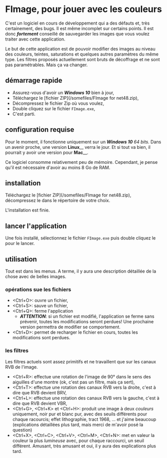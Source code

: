 ﻿# FImage, pour jouer avec les couleurs

C'est un logiciel en cours de développement qui a des défauts et, très certainement, des bugs. Il est même incomplet sur certains points. Il est donc ***fortement*** conseillé de sauvegarder les images que vous voulez traiter avec cette application.

Le but de cette application est de pouvoir modifier des images au niveau des couleurs, teintes, saturations et quelques autres paramètres du même type. Les filtres proposés actuellement sont bruts de décoffrage et ne sont pas paramétrables. Mais ça va changer.

## démarrage rapide

- Assurez-vous d'avoir un ***Windows 10*** bien à jour,
- Téléchargez le [fichier ZIP](/somefiles/FImage for net48.zip),
- Décompressez le fichier Zip où vous voulez,
- Double cliquez sur le fichier `FImage.exe`,
- C'est parti.

## configuration requise

Pour le moment, il fonctionne uniquement sur un ***Windows 10*** *64 bits*. Dans un avenir proche, une version **Linux**__ verra le jour. Et si tout va bien, il pourrait y avoir une version pour **Mac**__.

Ce logiciel consomme relativement peu de mémoire. Cependant, je pense qu'il est nécessaire d'avoir au moins 8 Go de RAM.

## installation

Téléchargez le [fichier ZIP](/somefiles/FImage for net48.zip), décompressez le dans le répertoire de votre choix.

L'installation est finie.

## lancer l'application

Une fois installé, sélectionnez le fichier `FImage.exe` puis double cliquez le pour le lancer.

## utilisation

Tout est dans les menus. A terme, il y aura une description détaillée de la chose avec de belles images.

### opérations sue les fichiers

- <Ctrl+O>: ouvre un fichier,
- <Ctrl+S>: sauve un fichier,
- <Ctrl+Q>: ferme l'application
    - ***ATTENTION***: si un fichier est modifié, l'application se ferme sans prévenir, toutes les modifications seront perdues! Une prochaine version permettra de modifier se comportement.
- <Ctrl+D>: permet de recharger le fichier en cours, toutes les modifications sont perdues.

### les filtres

Les filtres actuels sont assez primitifs et ne travaillent que sur les canaux RVB de l'image.

- <Ctrl+R>: effectue une rotation de l'image de 90° dans le sens des aiguilles d'une montre (ok, c'est pas un filtre, mais ça sert),
- <Ctrl+T>: effectue une rotation des canaux RVB vers la droite,    c'est à dire que RVB devient BRV,
- <Ctrl+L>: effectue une rotation des canaux RVB vers la gauche,    c'est à dire que RVB devient VBR,
- <Ctrl+G>, <Ctrl+K> et <Ctrl+H>: produit une image à deux *couleurs* uniquement, noir pur et blanc pur, avec des seuils différents pour chaque racourcis; effet lithographie, tract 1968, ... et j'aime beaucoup (explications détaillées plus tard, mais merci de m'avoir posé la question)
- <Ctrl+X>, <Ctrl+C>, <Ctrl+V>, <Ctrl+M>, <Ctrl+N>: met en valeur la couleur la plus *lumineuse* avec, pour chaque raccourci, un seuil différent. Amusant, très amusant et oui, il y aura des explications plus tard.

